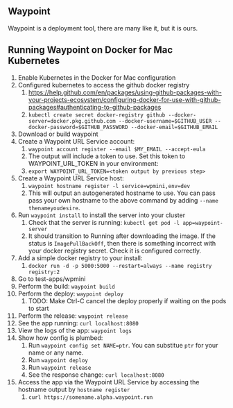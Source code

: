## Waypoint

Waypoint is a deployment tool, there are many like it, but it is ours.

## Running Waypoint on Docker for Mac Kubernetes

1. Enable Kubernetes in the Docker for Mac configuration
1. Configured kubernetes to access the github docker registry
    1. https://help.github.com/en/packages/using-github-packages-with-your-projects-ecosystem/configuring-docker-for-use-with-github-packages#authenticating-to-github-packages
    1. `kubectl create secret docker-registry github --docker-server=docker.pkg.github.com --docker-username=$GITHUB_USER --docker-password=$GITHUB_PASSWORD --docker-email=$GITHUB_EMAIL`
1. Download or build waypoint
1. Create a Waypoint URL Service account:
    1. `waypoint account register --email $MY_EMAIL --accept-eula`
    1. The output will include a token to use. Set this token to WAYPOINT\_URL\_TOKEN in your environment:
    1. `export WAYPOINT_URL_TOKEN=<token output by previous step>`
1. Create a Waypoint URL Service host:
    1. `waypoint hostname register -l service=wpmini,env=dev`
    1. This will output an autogenerated hostname to use. You can pass pass your own hostname to the above command by adding `--name thenameyoudesire`.
1. Run `waypoint install` to install the server into your cluster
    1. Check that the server is running: `kubectl get pod -l app=waypoint-server`
    1. It should transition to Running after downloading the image. If the status is `ImagePullBackOff`, then there is something incorrect with your docker registry secret. Check it is configured correctly.
1. Add a simple docker registry to your install:
    1. `docker run -d -p 5000:5000 --restart=always --name registry registry:2`
1. Go to test-apps/wpmini
1. Perform the build: `waypoint build`
1. Perform the deploy: `waypoint deploy`
    1. TODO: Make Ctrl-C cancel the deploy properly if waiting on the pods to start
1. Perform the release: `waypoint release`
1. See the app running: `curl localhost:8080`
1. View the logs of the app: `waypoint logs`
1. Show how config is plumbed:
    1. Run `waypoint config set NAME=ptr`. You can substitue `ptr` for your name or any name.
    1. Run `waypoint deploy`
    1. Run `waypoint release`
    1. See the response change: `curl localhost:8080`
1. Access the app via the Waypoint URL Service by accessing the hostname output by `hostname register`
    1. `curl https://somename.alpha.waypoint.run`
